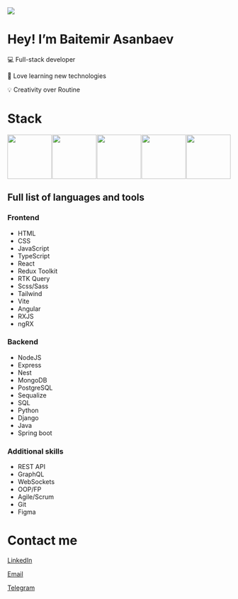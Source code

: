 <img src='https://i.pinimg.com/originals/16/69/e5/1669e57761ccc67fa5e31a09a54764d0.gif'/>

# Hey! I’m Baitemir Asanbaev


💻 Full-stack developer

📖 Love learning new technologies

💡 Creativity over Routine

# Stack

<div style="display: flex; justify-content: space-between">
  <img src='https://ionicframework.jp/docs/icons/logo-react-icon.png' width='100'/>
  <img src='https://miro.medium.com/v2/resize:fit:800/1*v2vdfKqD4MtmTSgNP0o5cg.png' width='100'/>
  <img src='https://upload.wikimedia.org/wikipedia/commons/thumb/9/99/Unofficial_JavaScript_logo_2.svg/1200px-Unofficial_JavaScript_logo_2.svg.png' width='100'/>
  <img src='https://upload.wikimedia.org/wikipedia/commons/thumb/a/a8/NestJS.svg/1200px-NestJS.svg.png' width='100'/>
  <img src='https://platri.de/wp-content/uploads/2024/01/Angular-Framework-e1649312852136.png' width='100'/>
</div>

## Full list of languages and tools

### Frontend
- HTML
- CSS
- JavaScript
- TypeScript
- React
- Redux Toolkit
- RTK Query
- Scss/Sass
- Tailwind
- Vite
- Angular
- RXJS
- ngRX

### Backend

- NodeJS
- Express
- Nest
- MongoDB
- PostgreSQL
- Sequalize
- SQL
- Python
- Django
- Java
- Spring boot

### Additional skills

- REST API
- GraphQL
- WebSockets
- OOP/FP
- Agile/Scrum
- Git
- Figma

# Contact me

[LinkedIn](https://www.linkedin.com/in/baitemir/)

<a href="mailto:baitemir1706@gmail.com_">Email</a>

[Telegram](https://t.me/baitemir17)


